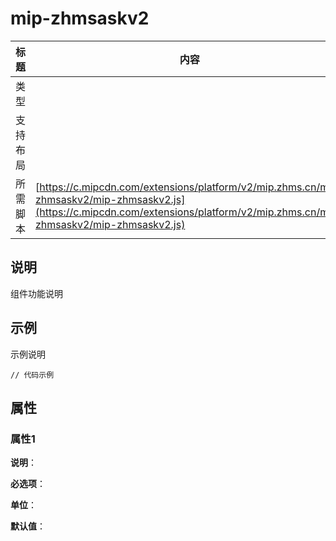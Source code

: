 # mip-zhmsaskv2

标题|内容
----|----
类型|
支持布局|
所需脚本| [https://c.mipcdn.com/extensions/platform/v2/mip.zhms.cn/mip-zhmsaskv2/mip-zhmsaskv2.js](https://c.mipcdn.com/extensions/platform/v2/mip.zhms.cn/mip-zhmsaskv2/mip-zhmsaskv2.js)

## 说明

组件功能说明

## 示例

示例说明

```
// 代码示例
```

## 属性

### 属性1

**说明**：

**必选项**：

**单位**：

**默认值**：